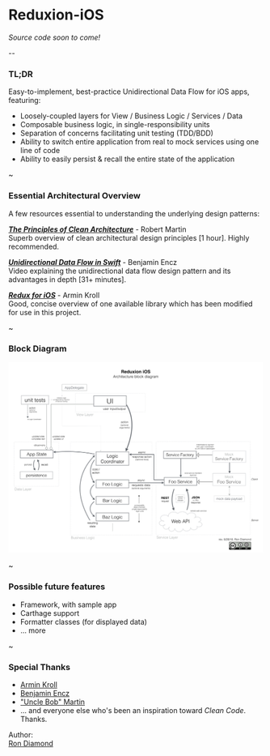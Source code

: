 
# Reduxion-iOS

*Source code soon to come!*  
   
--   
  
### TL;DR
Easy-to-implement, best-practice Unidirectional Data Flow for iOS apps, featuring:  
- Loosely-coupled layers for View / Business Logic / Services / Data
- Composable business logic, in single-responsibility units
- Separation of concerns facilitating unit testing (TDD/BDD)
- Ability to switch entire application from real to mock services using one line of code
- Ability to easily persist & recall the entire state of the application

~

### Essential Architectural Overview  
A few resources essential to understanding the underlying design patterns:

[***The Principles of Clean Architecture***](https://www.youtube.com/watch?v=o_TH-Y78tt4&t=10m45s) - Robert Martin  
Superb overview of clean architectural design principles [1 hour].  Highly recommended.

[***Unidirectional Data Flow in Swift***](https://realm.io/news/benji-encz-unidirectional-data-flow-swift/) - Benjamin Encz  
Video explaining the unidirectional data flow design pattern and its advantages in depth [31+ minutes].

[***Redux for iOS***](http://blog.jtribe.com.au/redux-for-ios/) - Armin Kroll  
Good, concise overview of one available library which has been modified for use in this project.


~

### Block Diagram
![](./_Documentation/reduxion-ios-architecture-block-diagram.png)

~

### Possible future features
- Framework, with sample app
- Carthage support
- Formatter classes (for displayed data)
- ... more

~
### Special Thanks
- [Armin Kroll](https://twitter.com/persival)
- [Benjamin Encz](https://twitter.com/benjaminencz)
- ["Uncle Bob" Martin](https://twitter.com/unclebobmartin)
- ... and everyone else who's been an inspiration toward *Clean Code*.  Thanks.


Author:  
[Ron Diamond](https://twitter.com/ron_diamond)  
